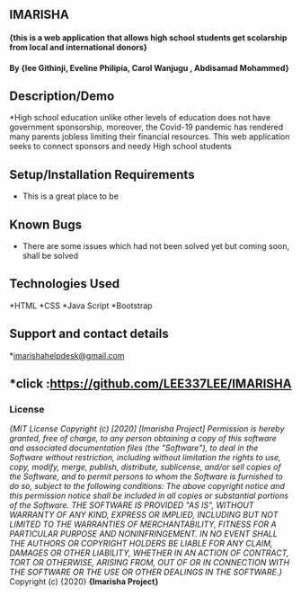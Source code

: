 ## IMARISHA #
#### {this is a web application that allows high school students get scolarship from local and international donors}
#### By **{lee Githinji, Eveline Philipia, Carol Wanjugu , Abdisamad Mohammed}**
## Description/Demo
*High school education unlike other levels of education does not have government sponsorship, moreover, the Covid-19 pandemic has rendered many parents jobless limiting their financial resources. This web application seeks to connect sponsors and needy High school students
## Setup/Installation Requirements
* This is a great place to be
## Known Bugs
* There are some issues which had not been solved yet but coming soon, shall be solved
## Technologies Used
*HTML
*CSS
*Java Script
*Bootstrap
## Support and contact details
*imarishahelpdesk@gmail.com
## *click :https://github.com/LEE337LEE/IMARISHA

### License
*{MIT License
Copyright (c) [2020] [Imarisha Project]
Permission is hereby granted, free of charge, to any person obtaining a copy
of this software and associated documentation files (the "Software"), to deal
in the Software without restriction, including without limitation the rights
to use, copy, modify, merge, publish, distribute, sublicense, and/or sell
copies of the Software, and to permit persons to whom the Software is
furnished to do so, subject to the following conditions:
The above copyright notice and this permission notice shall be included in all
copies or substantial portions of the Software.
THE SOFTWARE IS PROVIDED "AS IS", WITHOUT WARRANTY OF ANY KIND, EXPRESS OR
IMPLIED, INCLUDING BUT NOT LIMITED TO THE WARRANTIES OF MERCHANTABILITY,
FITNESS FOR A PARTICULAR PURPOSE AND NONINFRINGEMENT. IN NO EVENT SHALL THE
AUTHORS OR COPYRIGHT HOLDERS BE LIABLE FOR ANY CLAIM, DAMAGES OR OTHER
LIABILITY, WHETHER IN AN ACTION OF CONTRACT, TORT OR OTHERWISE, ARISING FROM,
OUT OF OR IN CONNECTION WITH THE SOFTWARE OR THE USE OR OTHER DEALINGS IN THE
SOFTWARE.}*
Copyright (c) {2020} **{Imarisha Project}**
